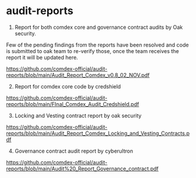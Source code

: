# audit-reports



1. Report for both comdex core and governance contract audits by Oak security.

Few of the pending findings from the reports have been resolved and code is submitted to oak team to re-verify those, once the team receives the report it will be updated here.

https://github.com/comdex-official/audit-reports/blob/main/Audit_Report_Comdex_v0.8_02_NOV.pdf


2. Report for comdex core code by credshield

https://github.com/comdex-official/audit-reports/blob/main/FInal_Comdex_Audit_Credshield.pdf

3. Locking and Vesting contract report by oak security

https://github.com/comdex-official/audit-reports/blob/main/Audit_Report_Comdex_Locking_and_Vesting_Contracts.pdf

4. Governance contract audit report by cyberultron

https://github.com/comdex-official/audit-reports/blob/main/Audit%20_Report_Governance_contract.pdf
